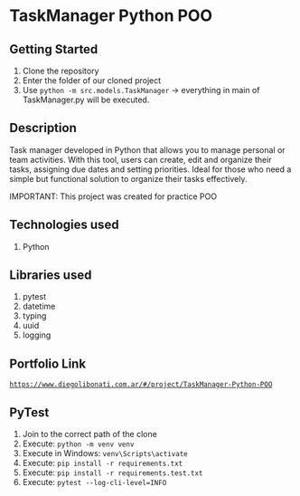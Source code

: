 # TaskManager Python POO

## Getting Started

1. Clone the repository
2. Enter the folder of our cloned project
3. Use `python -m src.models.TaskManager` -> everything in main of TaskManager.py will be executed.

## Description

Task manager developed in Python that allows you to manage personal or team activities. With this tool, users can create, edit and organize their tasks, assigning due dates and setting priorities. Ideal for those who need a simple but functional solution to organize their tasks effectively. 

IMPORTANT: This project was created for practice POO

## Technologies used

1. Python

## Libraries used

1. pytest
2. datetime
3. typing
4. uuid
5. logging

## Portfolio Link

[`https://www.diegolibonati.com.ar/#/project/TaskManager-Python-POO`](https://www.diegolibonati.com.ar/#/project/TaskManager-Python-POO)

## PyTest

1. Join to the correct path of the clone
2. Execute: `python -m venv venv`
3. Execute in Windows: `venv\Scripts\activate`
4. Execute: `pip install -r requirements.txt`
5. Execute: `pip install -r requirements.test.txt`
6. Execute: `pytest --log-cli-level=INFO`
